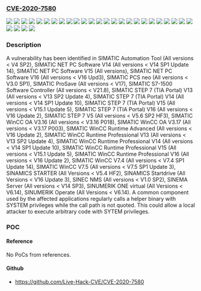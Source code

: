 ### [CVE-2020-7580](https://cve.mitre.org/cgi-bin/cvename.cgi?name=CVE-2020-7580)
![](https://img.shields.io/static/v1?label=Product&message=SIMATIC%20Automation%20Tool&color=blue)
![](https://img.shields.io/static/v1?label=Product&message=SIMATIC%20NET%20PC%20Software%20V14&color=blue)
![](https://img.shields.io/static/v1?label=Product&message=SIMATIC%20NET%20PC%20Software%20V15&color=blue)
![](https://img.shields.io/static/v1?label=Product&message=SIMATIC%20NET%20PC%20Software%20V16&color=blue)
![](https://img.shields.io/static/v1?label=Product&message=SIMATIC%20PCS%20neo&color=blue)
![](https://img.shields.io/static/v1?label=Product&message=SIMATIC%20ProSave&color=blue)
![](https://img.shields.io/static/v1?label=Product&message=SIMATIC%20S7-1500%20Software%20Controller&color=blue)
![](https://img.shields.io/static/v1?label=Product&message=SIMATIC%20STEP%207%20(TIA%20Portal)%20V13&color=blue)
![](https://img.shields.io/static/v1?label=Product&message=SIMATIC%20STEP%207%20(TIA%20Portal)%20V14&color=blue)
![](https://img.shields.io/static/v1?label=Product&message=SIMATIC%20STEP%207%20(TIA%20Portal)%20V15&color=blue)
![](https://img.shields.io/static/v1?label=Product&message=SIMATIC%20STEP%207%20(TIA%20Portal)%20V16&color=blue)
![](https://img.shields.io/static/v1?label=Product&message=SIMATIC%20STEP%207%20V5&color=blue)
![](https://img.shields.io/static/v1?label=Product&message=SIMATIC%20WinCC%20OA%20V3.16&color=blue)
![](https://img.shields.io/static/v1?label=Product&message=SIMATIC%20WinCC%20OA%20V3.17&color=blue)
![](https://img.shields.io/static/v1?label=Product&message=SIMATIC%20WinCC%20Runtime%20Advanced&color=blue)
![](https://img.shields.io/static/v1?label=Product&message=SIMATIC%20WinCC%20Runtime%20Professional%20V13&color=blue)
![](https://img.shields.io/static/v1?label=Product&message=SIMATIC%20WinCC%20Runtime%20Professional%20V14&color=blue)
![](https://img.shields.io/static/v1?label=Product&message=SIMATIC%20WinCC%20Runtime%20Professional%20V15&color=blue)
![](https://img.shields.io/static/v1?label=Product&message=SIMATIC%20WinCC%20Runtime%20Professional%20V16&color=blue)
![](https://img.shields.io/static/v1?label=Product&message=SIMATIC%20WinCC%20V7.4&color=blue)
![](https://img.shields.io/static/v1?label=Product&message=SIMATIC%20WinCC%20V7.5&color=blue)
![](https://img.shields.io/static/v1?label=Product&message=SINAMICS%20STARTER&color=blue)
![](https://img.shields.io/static/v1?label=Product&message=SINAMICS%20Startdrive&color=blue)
![](https://img.shields.io/static/v1?label=Product&message=SINEC%20NMS&color=blue)
![](https://img.shields.io/static/v1?label=Product&message=SINEMA%20Server&color=blue)
![](https://img.shields.io/static/v1?label=Product&message=SINUMERIK%20ONE%20virtual&color=blue)
![](https://img.shields.io/static/v1?label=Product&message=SINUMERIK%20Operate&color=blue)
![](https://img.shields.io/static/v1?label=Version&message=n%2Fa&color=blue)
![](https://img.shields.io/static/v1?label=Vulnerability&message=CWE-428%3A%20Unquoted%20Search%20Path%20or%20Element&color=brighgreen)

### Description

A vulnerability has been identified in SIMATIC Automation Tool (All versions < V4 SP2), SIMATIC NET PC Software V14 (All versions < V14 SP1 Update 14), SIMATIC NET PC Software V15 (All versions), SIMATIC NET PC Software V16 (All versions < V16 Upd3), SIMATIC PCS neo (All versions < V3.0 SP1), SIMATIC ProSave (All versions < V17), SIMATIC S7-1500 Software Controller (All versions < V21.8), SIMATIC STEP 7 (TIA Portal) V13 (All versions < V13 SP2 Update 4), SIMATIC STEP 7 (TIA Portal) V14 (All versions < V14 SP1 Update 10), SIMATIC STEP 7 (TIA Portal) V15 (All versions < V15.1 Update 5), SIMATIC STEP 7 (TIA Portal) V16 (All versions < V16 Update 2), SIMATIC STEP 7 V5 (All versions < V5.6 SP2 HF3), SIMATIC WinCC OA V3.16 (All versions < V3.16 P018), SIMATIC WinCC OA V3.17 (All versions < V3.17 P003), SIMATIC WinCC Runtime Advanced (All versions < V16 Update 2), SIMATIC WinCC Runtime Professional V13 (All versions < V13 SP2 Update 4), SIMATIC WinCC Runtime Professional V14 (All versions < V14 SP1 Update 10), SIMATIC WinCC Runtime Professional V15 (All versions < V15.1 Update 5), SIMATIC WinCC Runtime Professional V16 (All versions < V16 Update 2), SIMATIC WinCC V7.4 (All versions < V7.4 SP1 Update 14), SIMATIC WinCC V7.5 (All versions < V7.5 SP1 Update 3), SINAMICS STARTER (All Versions < V5.4 HF2), SINAMICS Startdrive (All Versions < V16 Update 3), SINEC NMS (All versions < V1.0 SP2), SINEMA Server (All versions < V14 SP3), SINUMERIK ONE virtual (All Versions < V6.14), SINUMERIK Operate (All Versions < V6.14). A common component used by the affected applications regularly calls a helper binary with SYSTEM privileges while the call path is not quoted. This could allow a local attacker to execute arbitrary code with SYTEM privileges.

### POC

#### Reference
No PoCs from references.

#### Github
- https://github.com/Live-Hack-CVE/CVE-2020-7580


